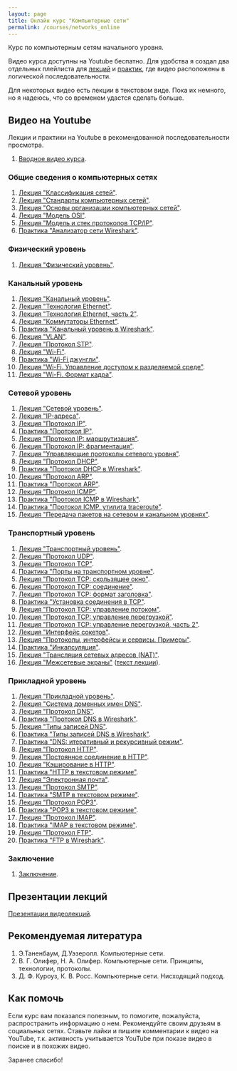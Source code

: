 ```yaml
---
layout: page
title: Онлайн курс "Компьютерные сети"
permalink: /courses/networks_online
---
```


Курс по компьютерным сетям начального уровня. 

Видео курса доступны на Youtube беспатно. Для удобства я создал два отдельных плейлиста для [лекций](https://www.youtube.com/playlist?list=PLtPJ9lKvJ4oiNMvYbOzCmWy6cRzYAh9B1) и [практик](https://www.youtube.com/playlist?list=PLtPJ9lKvJ4oiKPQ9GXOvntj44Eu8IGAJK), где видео расположены в логической последовательности.

Для некоторых видео есть лекции в текстовом виде. Пока их немного, но я надеюсь, что со временем удастся сделать больше.

## Видео на Youtube

Лекции и практики на Youtube в рекомендованной последовательности просмотра.

1. [Вводное видео курса](https://youtu.be/OLFA0soYGhw).

### Общие сведения о компьютерных сетях

1. [Лекция "Классификация сетей"](https://youtu.be/Y4LK1OZ54h0).
2. [Лекция "Стандарты компьютерных сетей"](https://youtu.be/1dWCwQpqydU).
3. [Лекция "Основы организации компьютерных сетей"](https://youtu.be/EPvxn9KvBvs).
4. [Лекция "Модель OSI"](https://youtu.be/Tt8BTkxz_Vc).
5. [Лекция "Модель и стек протоколов TCP/IP"](https://youtu.be/UZo4ffQ-aAc).
6. [Практика "Анализатор сети Wireshark"](https://youtu.be/Cc5wi1bxmpc).

### Физический уровень

1. [Лекция "Физический уровень"](https://youtu.be/yIf7hrgw8P4).

### Канальный уровень

1. [Лекция "Канальный уровень"](https://youtu.be/JBM9TSBeo5Y).
2. [Лекция "Технология Ethernet"](https://youtu.be/AtWcd_vCyUk).
3. [Лекция "Технология Ethernet, часть 2"](https://youtu.be/GZo0-CHTteo).
4. [Лекция "Коммутаторы Ethernet"](https://youtu.be/bdbsPC3b09A).
5. [Практика "Канальный уровень в Wireshark"](https://youtu.be/HsPurrcG_9Y).
6. [Лекция "VLAN"](https://youtu.be/Ig4WoXWzhNc).
7. [Лекция "Протокол STP"](https://youtu.be/xtHlGmd94ec).
8. [Лекция "Wi-Fi"](https://youtu.be/pXG-4L2Hn9M).
9. [Практика "Wi-Fi джунгли"](https://youtu.be/IXkw5x9t3wg).
9. [Лекция "Wi-Fi. Управление доступом к разделяемой среде"](https://youtu.be/9eWeUaHA_Us).
8. [Лекция "Wi-Fi. Формат кадра"](https://youtu.be/nhhDsnQoWh0).



### Сетевой уровень

1. [Лекция "Сетевой уровень"](https://youtu.be/Vm7UZvEgPT8).
2. [Лекция "IP-адреса"](https://youtu.be/W87uM_VqicY).
3. [Лекция "Протокол IP"](https://youtu.be/b_Pv7FRLH0M).
4. [Практика "Протокол IP"](https://youtu.be/nY7RksxUJ6U).
5. [Лекция "Протокол IP: маршрутизация"](https://youtu.be/7cIiK3jbK0s).
6. [Лекция "Протокол IP: фрагментация"](https://youtu.be/jbt1AKyJ4gw).
7. [Лекция "Управляющие протоколы сетевого уровня"](https://youtu.be/s1fZQgV67yY).
8. [Лекция "Протокол DHCP"](https://youtu.be/uZJ8WVdw-Ck).
9. [Практика "Протокол DHCP в Wireshark"](https://youtu.be/WaP4SZY0GJQ).
10. [Лекция "Протокол ARP"](https://youtu.be/EZkkodleWqc).
11. [Практика "Протокол ARP"](https://youtu.be/0UbLESURFwQ).
12. [Лекция "Протокол ICMP"](https://youtu.be/9iG6ECpF-ko).
13. [Практика "Протокол ICMP в Wireshark"](https://youtu.be/5S-4L0YUVDw).
14. [Практика "Протокол ICMP, утилита traceroute"](https://youtu.be/TbsBhyyIth4).
15. [Лекция "Передача пакетов на сетевом и канальном уровнях"](https://youtu.be/sHHg-Ni3eIU).

### Транспортный уровень

1. [Лекция "Транспортный уровень"](https://youtu.be/g7vq-JVId58).
2. [Лекция "Протокол UDP"](https://youtu.be/GBrLfZvRrd8).
3. [Лекция "Протокол TCP"](https://youtu.be/CKUOb4htnB4).
4. [Практика "Порты на транспортном уровне"](https://youtu.be/_7O9On9_TZE).
5. [Лекция "Протокол TCP: скользящее окно"](https://youtu.be/hd6QNXK5rPk).
6. [Лекция "Протокол TCP: соединение"](https://youtu.be/vt69HEbZ_pI).
7. [Лекция "Протокол TCP: формат заголовка"](https://youtu.be/wP8iUpM5DHU).
8. [Практика "Установка соединения в TCP"](https://youtu.be/REjQGkrREKg).
9. [Лекция "Протокол TCP: управление потоком"](https://youtu.be/YCW4fLqFlME).
10. [Лекция "Протокол TCP: управление перегрузкой"](https://youtu.be/lGUPQjvSMeo).
11. [Лекция "Протокол TCP: управление перегрузкой, часть 2"](https://youtu.be/H6rMGYRKI2s).
12. [Лекция "Интерфейс сокетов"](https://youtu.be/_vAjHdh92YU).
13. [Лекция "Протоколы, интерфейсы и сервисы. Примеры"](https://youtu.be/VGcKWSqrjgE).
14. [Практика "Инкапсуляция"](https://youtu.be/qKuw2HJQVzk).
15. [Лекция "Трансляция сетевых адресов (NAT)"](https://youtu.be/F7kCOa6PybQ).
16. [Лекция "Межсетевые экраны"](https://youtu.be/9r6z9qggSIc) ([текст лекции](/computer_networks/2016/10/15/Firewalls.html)).

### Прикладной уровень

1. [Лекция "Прикладной уровень"](https://youtu.be/l_MAOvAbYho).
2. [Лекция "Система доменных имен DNS"](https://youtu.be/B0J0c0KLtbQ).
3. [Лекция "Протокол DNS"](https://youtu.be/yAlm-jTneeY).
4. [Практика "Протокол DNS в Wireshark"](https://youtu.be/i6fh-kb4Qps).
5. [Лекция "Типы записей DNS"](https://youtu.be/mvMYV0Hfig4).
6. [Практика "Типы записей DNS в Wireshark"](https://youtu.be/Ivg38bGTyAU).
7. [Практика "DNS: итеративный и рекурсивный режим"](https://youtu.be/no9yc-BHaFA).
8. [Лекция "Протокол HTTP"](https://youtu.be/RlccXUx4LVw).
9. [Лекция "Постоянное соединение в HTTP"](https://youtu.be/7DitlqcesKI).
10. [Лекция "Кэширование в HTTP"](https://youtu.be/esi6YZRvJzk).
11. [Практика "HTTP в текстовом режиме"](https://youtu.be/F6RYInA9IdY).
12. [Лекция "Электронная почта"](https://youtu.be/ocshYn2D_8g).
13. [Лекция "Протокол SMTP"](https://youtu.be/xUTmwcSDvSE).
14. [Практика "SMTP в текстовом режиме"](https://youtu.be/dKZ35haWChM).
15. [Лекция "Протокол POP3"](https://youtu.be/1swSSGvmnwU).
16. [Практика "POP3 в текстовом режиме"](https://youtu.be/DsbsClavuyc).
17. [Лекция "Протокол IMAP"](https://youtu.be/VGYHXIdtNS4).
18. [Практика "IMAP в текстовом режиме"](https://youtu.be/MRoyQjUfcxA).
19. [Лекция "Протокол FTP"](https://youtu.be/Uji0sQ-Co7Q).
20. [Практика "FTP в Wireshark"](https://youtu.be/ZHNPG_2kCnQ).

### Заключение

1. [Заключение](https://youtu.be/GnEuajcKU1U).

## Презентации лекций

[Презентации видеолекций](https://yadi.sk/d/I8TOPyldkM3oZ).

## Рекомендуемая литература

1. Э.Таненбаум, Д.Уэзеролл. Компьютерные сети.
2. В. Г. Олифер, Н. А. Олифер. Компьютерные сети. Принципы, технологии, протоколы. 
3. Д. Ф. Куроуз, К. В. Росс. Компьютерные сети. Нисходящий подход.

## Как помочь

Если курс вам показался полезным, то помогите, пожалуйста, распространить информацию о нем. Рекомендуйте своим друзьям в социальных сетях. Ставьте лайки и пишите комментарии к видео на YouTube, т.к. активность учитывается YouTube при показе видео в поиске и в похожих видео.

Заранее спасибо!



